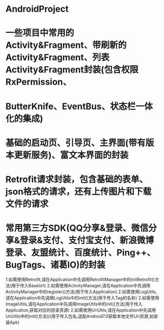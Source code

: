 # AndroidProject
# 一些项目中常用的Activity&Fragment、带刷新的Activity&Fragment、列表Activity&Fragment封装(包含权限RxPermission、
# ButterKnife、EventBus、状态栏一体化的集成)
# 基础的启动页、引导页、主界面(带有版本更新服务)、富文本界面的封装
# Retrofit请求封装，包含基础的表单、json格式的请求，还有上传图片和下载文件的请求
# 常用第三方SDK(QQ分享&登录、微信分享&登录&支付、支付宝支付、新浪微博登录、友盟统计、百度统计、Ping++、BugTags、诸葛IO)的封装

1.如需使用Retrofit,请在Application中先调用RetrofitManager中的initRetrofit()方法(用于传入BaseUrl)
2.如需使用ActivityManager,请在Application中先调用ActivityManager中的register()方法(用于传入Application)
2.如需使用LogUtils,请在Application中先调用LogUtils中的init()方法(用于传入Tag的名称)
2.如需使用ImageUtils,请在Application中先调用ImageUtils中的init()方法(用于传入Application,获取对应的目录资源)
2.如需使用UriUtils,请在Application中先调用UriUtils中的init()方法()(用于传入包名,适配Android7.0获取本地文件Uri资源,如安装Apk)


